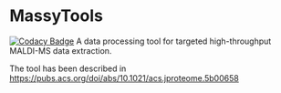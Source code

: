 # MassyTools
[![Codacy Badge](https://api.codacy.com/project/badge/Grade/271378a6c56641b2879589b7149f08ad)](https://www.codacy.com/project/Tarskin/MassyTools/dashboard?utm_source=github.com&amp;utm_medium=referral&amp;utm_content=Tarskin/MassyTools&amp;utm_campaign=Badge_Grade_Dashboard)
A data processing tool for targeted high-throughput MALDI-MS data extraction.

The tool has been described in https://pubs.acs.org/doi/abs/10.1021/acs.jproteome.5b00658
